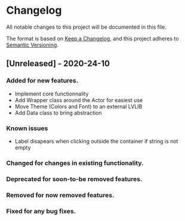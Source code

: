# Changelog
All notable changes to this project will be documented in this file.

The format is based on [Keep a Changelog](https://keepachangelog.com/en/1.0.0/),
and this project adheres to [Semantic Versioning](https://semver.org/spec/v2.0.0.html).

## [Unreleased] - 2020-24-10

### Added for new features.

- Implement core functionnality
- Add Wrapper class around the Actor for easiest use
- Move Theme (Colors and Font) to an external LVLIB
- Add Data class to bring abstraction

### Known issues

- Label disapears when clicking outside the container if string is not empty

### Changed for changes in existing functionality.

### Deprecated for soon-to-be removed features.

### Removed for now removed features.

### Fixed for any bug fixes.
